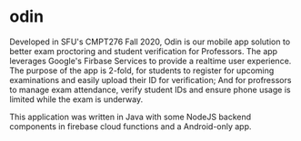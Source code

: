 # odin

Developed in SFU's CMPT276 Fall 2020, Odin is our mobile app solution to better exam proctoring and student verification for Professors. 
The app leverages Google's Firbase Services to provide a realtime user experience. The purpose of the app is 2-fold, for students to register 
for upcoming examinations and easily upload their ID for verification; And for profressors to manage exam attendance, verify student IDs and ensure 
phone usage is limited while the exam is underway.

This application was written in Java with some NodeJS backend components in firebase cloud functions and a Android-only app.
